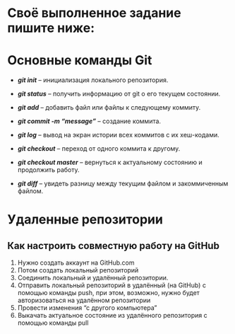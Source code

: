 
# Своё выполненное задание пишите ниже:

# Основные команды Git

* ***git init*** – инициализация локального репозитория.

* ***git status*** – получить информацию от git о его текущем состоянии.

* ***git add*** – добавить файл или файлы к следующему коммиту.

* ***git commit -m “message”*** – создание коммита.

* ***git log*** – вывод на экран истории всех коммитов с их хеш-кодами.

* ***git checkout*** – переход от одного коммита к другому.

* ***git checkout master*** – вернуться к актуальному состоянию и продолжить работу.

* ***git diff*** – увидеть разницу между текущим файлом и закоммиченным файлом.



# Удаленные репозитории

## Как настроить совместную работу на GitHub

1. Нужно создать аккаунт на GitHub.com
2. Потом создать локальный репозиторий
3. Соединить локальный и удалённый репозитории. 
4. Отправить локальный репозиторий в удалённый (на GitHub) с помощью команды push, при этом, возможно, нужно будет авторизоваться на удалённом репозитории
5. Провести изменения “с другого компьютера”
6. Выкачать актуальное состояние из удалённого репозитория с помощью команды pull

